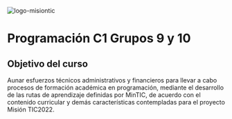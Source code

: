 ![logo-misiontic](https://user-images.githubusercontent.com/2998313/164946562-d8fe001f-77c9-4b5f-8dbd-c96d2112febe.png)

# Programación C1 Grupos 9 y 10
## Objetivo del curso
Aunar esfuerzos técnicos administrativos y financieros para llevar a cabo procesos de formación académica en programación, mediante el desarrollo de las rutas de aprendizaje definidas por MinTIC, de acuerdo con el contenido curricular y demás características contempladas para el proyecto Misión TIC2022.

